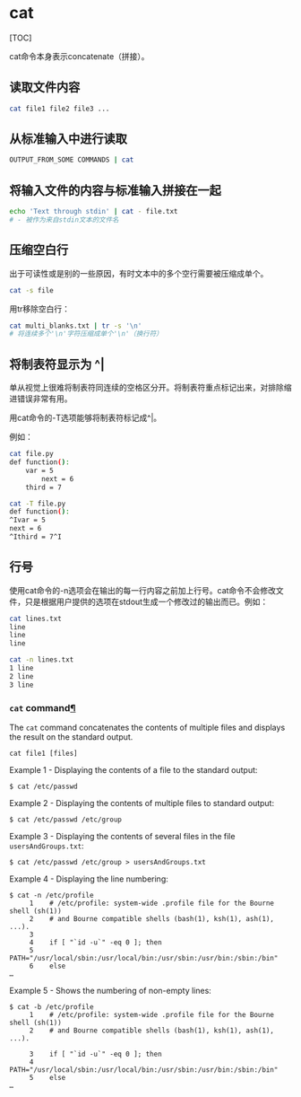 # cat

[TOC]

cat命令本身表示concatenate（拼接）。

## 读取文件内容

```bash
cat file1 file2 file3 ...
```

## 从标准输入中进行读取

```bash
OUTPUT_FROM_SOME COMMANDS | cat
```

## 将输入文件的内容与标准输入拼接在一起

```bash
echo 'Text through stdin' | cat - file.txt
# - 被作为来自stdin文本的文件名
```

## 压缩空白行

出于可读性或是别的一些原因，有时文本中的多个空行需要被压缩成单个。

```bash
cat -s file
```

用tr移除空白行： 

```bash
cat multi_blanks.txt | tr -s '\n'
# 将连续多个'\n'字符压缩成单个'\n'（换行符）
```

## 将制表符显示为 ^|

单从视觉上很难将制表符同连续的空格区分开。将制表符重点标记出来，对排除缩进错误非常有用。

用cat命令的-T选项能够将制表符标记成^|。

例如：

```bash
cat file.py
def function():
    var = 5
        next = 6
    third = 7

cat -T file.py
def function():
^Ivar = 5
next = 6
^Ithird = 7^I
```

## 行号

使用cat命令的-n选项会在输出的每一行内容之前加上行号。cat命令不会修改文件，只是根据用户提供的选项在stdout生成一个修改过的输出而已。例如：

```bash
cat lines.txt
line
line
line

cat -n lines.txt
1 line
2 line
3 line
```

### `cat` command[¶](https://docs.rockylinux.org/zh/books/admin_guide/03-commands/#cat-command)

The `cat` command concatenates the contents of multiple files and displays the result on the standard output.

```
cat file1 [files]
```

Example 1 - Displaying the contents of a file to the standard output:

```
$ cat /etc/passwd
```

Example 2 - Displaying the contents of multiple files to standard output:

```
$ cat /etc/passwd /etc/group
```

Example 3 - Displaying the contents of several files in the file `usersAndGroups.txt`:

```
$ cat /etc/passwd /etc/group > usersAndGroups.txt
```

Example 4 - Displaying the line numbering:

```
$ cat -n /etc/profile
     1    # /etc/profile: system-wide .profile file for the Bourne shell (sh(1))
     2    # and Bourne compatible shells (bash(1), ksh(1), ash(1), ...).
     3
     4    if [ "`id -u`" -eq 0 ]; then
     5      PATH="/usr/local/sbin:/usr/local/bin:/usr/sbin:/usr/bin:/sbin:/bin"
     6    else
…
```

Example 5 - Shows the numbering of non-empty lines:

```
$ cat -b /etc/profile
     1    # /etc/profile: system-wide .profile file for the Bourne shell (sh(1))
     2    # and Bourne compatible shells (bash(1), ksh(1), ash(1), ...).

     3    if [ "`id -u`" -eq 0 ]; then
     4      PATH="/usr/local/sbin:/usr/local/bin:/usr/sbin:/usr/bin:/sbin:/bin"
     5    else
…
```

### 

